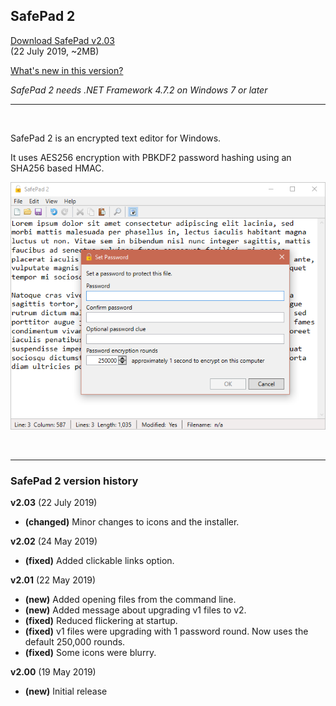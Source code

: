 ## SafePad 2

[Download SafePad v2.03](https://github.com/Arjailer/arjailer.github.io/releases/download/SafePad-2.03/SafePad.2.Setup.exe) <br /> (22 July 2019, ~2MB)

[What's new in this version?](#history)

_SafePad 2 needs .NET Framework 4.7.2 on Windows 7 or later_

---

<br />

SafePad 2 is an encrypted text editor for Windows.

It uses AES256 encryption with PBKDF2 password hashing using an SHA256 based HMAC.

![SafePad 2 screenshot](SafePad2.png)

<br />

---

<a name="history"></a>

### SafePad 2 version history

**v2.03**  (22 July 2019) 
- **(changed)**  Minor changes to icons and the installer. 

**v2.02**  (24 May 2019) 
- **(fixed)**  Added clickable links option. 

**v2.01**  (22 May 2019) 
- **(new)**  Added opening files from the command line. 
- **(new)**  Added message about upgrading v1 files to v2. 
- **(fixed)**  Reduced flickering at startup. 
- **(fixed)**  v1 files were upgrading with 1 password round. Now uses the default 250,000 rounds. 
- **(fixed)**  Some icons were blurry. 

**v2.00**  (19 May 2019) 
- **(new)**  Initial release 
